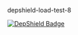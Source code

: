 depshield-load-test-8

[![DepShield Badge](https://cpeters2.dev.depshield.sonatype.org/badges/depshield-load-cpeters2d/depshield-load-test-8/depshield.svg)](https://sonatype.github.io/depshield-github-pages)
